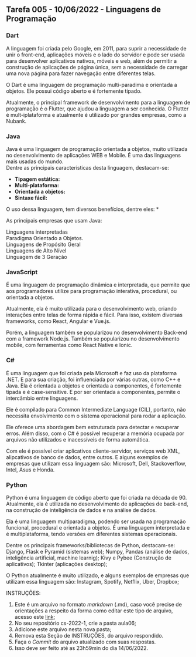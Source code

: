## Tarefa 005 - 10/06/2022 - Linguagens de Programação

### Dart
A linguagem foi criada pelo Google, em 2011, para suprir a necessidade de unir o front-end, aplicações móveis e o lado do servidor e pode ser usada para desenvolver aplicativos nativos, móveis e web, além de permitir a construção de aplicações de página única, sem a necessidade de carregar uma nova página para fazer navegação entre diferentes telas. <br>

O Dart é uma linguagem de programação multi-paradima e orientada a objetos. Ele possui código aberto e é fortemente tipado. <br>

Atualmente, o principal framework de desenvolvimento para a linguagem de programação é o Flutter, que ajudou a linguagem a ser conhecida. O Flutter é mult-iplataforma e atualmente é utilizado por grandes empresas, como a Nubank. <br>

### Java
Java é uma linguagem de programação orientada a objetos, muito utilizada no desenvolvimento de aplicações WEB e Mobile. É uma das linguagens mais usadas do mundo. <br>
Dentre as principais caracteristicas desta linguagem, destacam-se:
* **Tipagem estática:** 
* **Multi-plataforma:**
* **Orientada a objetos:**
* **Sintaxe fácil:**

O uso dessa linguagem, tem diversos benefícios, dentre eles:
*

As principais empresas que usam Java:

Linguagens interpretadas <br>
Paradigma Orientado a Objetos. <br>
Linguagens de Propósito Geral <br>
Linguagens de Alto Nível <br>
Linguagem de 3 Geração <br>

### JavaScript
É uma linguagem de programação dinâmica e interpretada, que permite que aos programadores utilize para programação interativa, procedural, ou orientada a objetos. <br>

Atualmente, ela é muito utilizada para o desenvolvimento web, criando interações entre telas de forma rápida e fácil. Para isso, existem diversas frameworks, como React, Angular e Vue.js. <br>

Porém, a linguagem também se popularizou no desenvolvimento Back-end com a framework Node.js. Também se popularizou no desenvolvimento mobile, com ferramentas como React Native e Ionic. <br>



### C#

É uma linguagem que foi criada pela Microsoft e faz uso da plataforma .NET. E para sua criação, foi influenciada por várias outras, como C++ e Java. Ela é orientada a objetos e orientada a componentes, é fortemente tipada e é case-sensitive.  E por ser orientada a componentes, permite o intercâmbio entre linguagens. <br>

Ele é compilado para Common Intermediate Language (CIL), portanto, não necessita envolvimento com o sistema operacional para rodar a aplicação. <br>

Ele oferece uma abordagem bem estruturada para detectar e recuperar erros. Além disso, com o C# é possível recuperar a memória ocupada por arquivos não utilizados e inacessíveis de forma automática. <br>

Com ele é possível criar aplicativos cliente-servidor, serviços web XML, alipcativos de banco de dados, entre outros. E alguns exemplos de empresas que utilizam essa linguagem são: Microsoft, Dell, Stackoverflow, Intel, Asus e Honda. <br>


### Python
Python é uma linguagem de código aberto que foi criada na década de 90. Atualmente, ela é utilizada no desenvolvimento de aplicações de back-end, na construção de inteligência de dados e na análise de dados.  <br>

Ela é uma linguagem multiparadigma, podendo ser usada na programação funcional, procedural e orientada a objetos. É uma linguagem interpretada e é multiplataforma, tendo versões em diferentes sistemas operacionais. <br>

Dentre os principais frameworks/bibliotecas de Python, destacam-se: Django, Flask e Pyramid (sistemas web); Numpy, Pandas (análise de dados, inteligência artificial, machine learnig); Kivy e Pybee (Construção de aplicativos); Tkinter (aplicações desktop); <br>

O Python atualmente é muito utilizado, e alguns exemplos de empresas que utilizam essa linguagem são: Instagram, Spotify, Netflix, Uber, Dropbox; <br>


INSTRUÇÕES:
1. Este é um arquivo no formato _markdown_ (.md), caso você precise de orientações a respeito da forma como editar este tipo de arquivo, acesso este [link](https://guides.github.com/features/mastering-markdown/);
2. No seu repositório cs-2022-1, crie a pasta aula06;
3. Adicione este arquivo nesta nova pasta;
4. Remova esta Seção de INSTRUÇÕES, do arquivo respondido.
6. Faça o _Commit_ do arquivo atualizado com suas respostas.
7. Isso deve ser feito até as 23h59min do dia 14/06/2022.
